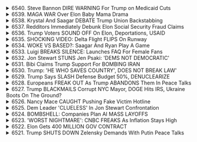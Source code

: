 <details>
<summary>6540. Steve Bannon DIRE WARNING For Trump on Medicaid Cuts</summary><br>

<a href="https://www.youtube.com/watch?v=yNhNndrFSEc" target="_blank">
    <img src="https://img.youtube.com/vi/yNhNndrFSEc/maxresdefault.jpg" 
        alt="[Youtube]" width="200">
</a>

# Steve Bannon DIRE WARNING For Trump on Medicaid Cuts


</details>

<details>
<summary>6539. MAGA WAR Over Elon Baby Mama Drama</summary><br>

<a href="https://www.youtube.com/watch?v=cIg-f5Wt8O4" target="_blank">
    <img src="https://img.youtube.com/vi/cIg-f5Wt8O4/maxresdefault.jpg" 
        alt="[Youtube]" width="200">
</a>

# MAGA WAR Over Elon Baby Mama Drama


</details>

<details>
<summary>6538. Krystal And Saagar DEBATE Trump Union Backstabbing</summary><br>

<a href="https://www.youtube.com/watch?v=rYLAajt5sqI" target="_blank">
    <img src="https://img.youtube.com/vi/rYLAajt5sqI/maxresdefault.jpg" 
        alt="[Youtube]" width="200">
</a>

# Krystal And Saagar DEBATE Trump Union Backstabbing


</details>

<details>
<summary>6537. Redditors Immediately Debunk Elon Social Security Fraud Claims</summary><br>

<a href="https://www.youtube.com/watch?v=JRnxbvwHZSI" target="_blank">
    <img src="https://img.youtube.com/vi/JRnxbvwHZSI/maxresdefault.jpg" 
        alt="[Youtube]" width="200">
</a>

# Redditors Immediately Debunk Elon Social Security Fraud Claims


</details>

<details>
<summary>6536. Trump Voters SOUND OFF On Elon, Deportations, USAID</summary><br>

<a href="https://www.youtube.com/watch?v=dCag4YShtj8" target="_blank">
    <img src="https://img.youtube.com/vi/dCag4YShtj8/maxresdefault.jpg" 
        alt="[Youtube]" width="200">
</a>

# Trump Voters SOUND OFF On Elon, Deportations, USAID


</details>

<details>
<summary>6535. SHOCKING VIDEO: Delta Flight FLIPS On Runway</summary><br>

<a href="https://www.youtube.com/watch?v=Pnz7JDXm1LE" target="_blank">
    <img src="https://img.youtube.com/vi/Pnz7JDXm1LE/maxresdefault.jpg" 
        alt="[Youtube]" width="200">
</a>

# SHOCKING VIDEO: Delta Flight FLIPS On Runway


</details>

<details>
<summary>6534. WOKE VS BASED?: Saagar And Ryan Play A Game</summary><br>

<a href="https://www.youtube.com/watch?v=oXAvRiuwUOA" target="_blank">
    <img src="https://img.youtube.com/vi/oXAvRiuwUOA/maxresdefault.jpg" 
        alt="[Youtube]" width="200">
</a>

# WOKE VS BASED?: Saagar And Ryan Play A Game


</details>

<details>
<summary>6533. Luigi BREAKS SILENCE: Launches FAQ For Female Fans</summary><br>

<a href="https://www.youtube.com/watch?v=CGU6d4IhjSM" target="_blank">
    <img src="https://img.youtube.com/vi/CGU6d4IhjSM/maxresdefault.jpg" 
        alt="[Youtube]" width="200">
</a>

# Luigi BREAKS SILENCE: Launches FAQ For Female Fans


</details>

<details>
<summary>6532. Jon Stewart STUNS Jen Psaki: 'DEMS NOT DEMOCRATIC'</summary><br>

<a href="https://www.youtube.com/watch?v=wqU_qBf8DyI" target="_blank">
    <img src="https://img.youtube.com/vi/wqU_qBf8DyI/maxresdefault.jpg" 
        alt="[Youtube]" width="200">
</a>

# Jon Stewart STUNS Jen Psaki: 'DEMS NOT DEMOCRATIC'


</details>

<details>
<summary>6531. Bibi Claims Trump Support For BOMBING IRAN</summary><br>

<a href="https://www.youtube.com/watch?v=j5CSkv9Sdt8" target="_blank">
    <img src="https://img.youtube.com/vi/j5CSkv9Sdt8/maxresdefault.jpg" 
        alt="[Youtube]" width="200">
</a>

# Bibi Claims Trump Support For BOMBING IRAN


</details>

<details>
<summary>6530. Trump: 'HE WHO SAVES COUNTRY', DOES NOT BREAK LAW'</summary><br>

<a href="https://www.youtube.com/watch?v=M8b1XEMuIBI" target="_blank">
    <img src="https://img.youtube.com/vi/M8b1XEMuIBI/maxresdefault.jpg" 
        alt="[Youtube]" width="200">
</a>

# Trump: 'HE WHO SAVES COUNTRY', DOES NOT BREAK LAW'


</details>

<details>
<summary>6529. Trump Says SLASH Defense Budget 50%, DENUCLEARIZE</summary><br>

<a href="https://www.youtube.com/watch?v=IQWM4-IM2Ug" target="_blank">
    <img src="https://img.youtube.com/vi/IQWM4-IM2Ug/maxresdefault.jpg" 
        alt="[Youtube]" width="200">
</a>

# Trump Says SLASH Defense Budget 50%, DENUCLEARIZE


</details>

<details>
<summary>6528. Europeans FREAK OUT As Trump ABANDONS Them In Peace Talks</summary><br>

<a href="https://www.youtube.com/watch?v=n-PWkkd934w" target="_blank">
    <img src="https://img.youtube.com/vi/n-PWkkd934w/maxresdefault.jpg" 
        alt="[Youtube]" width="200">
</a>

# Europeans FREAK OUT As Trump ABANDONS Them In Peace Talks


</details>

<details>
<summary>6527. Trump BLACKMAILS Corrupt NYC Mayor, DOGE Hits IRS, Ukraine Boots On The Ground?</summary><br>

<a href="https://www.youtube.com/watch?v=BNnQUzz50mc" target="_blank">
    <img src="https://img.youtube.com/vi/BNnQUzz50mc/maxresdefault.jpg" 
        alt="[Youtube]" width="200">
</a>

# Trump BLACKMAILS Corrupt NYC Mayor, DOGE Hits IRS, Ukraine Boots On The Ground?


</details>

<details>
<summary>6526. Nancy Mace CAUGHT Pushing Fake Victim Hotline</summary><br>

<a href="https://www.youtube.com/watch?v=j1aPPF2XAa0" target="_blank">
    <img src="https://img.youtube.com/vi/j1aPPF2XAa0/maxresdefault.jpg" 
        alt="[Youtube]" width="200">
</a>

# Nancy Mace CAUGHT Pushing Fake Victim Hotline


</details>

<details>
<summary>6525. Dem Leader 'CLUELESS' In Jon Stewart Confrontation</summary><br>

<a href="https://www.youtube.com/watch?v=R_5B3_QZU-4" target="_blank">
    <img src="https://img.youtube.com/vi/R_5B3_QZU-4/maxresdefault.jpg" 
        alt="[Youtube]" width="200">
</a>

# Dem Leader 'CLUELESS' In Jon Stewart Confrontation


</details>

<details>
<summary>6524. BOMBSHELL: Companies Plan AI MASS LAYOFFS</summary><br>

<a href="https://www.youtube.com/watch?v=GvJoqmd-HZg" target="_blank">
    <img src="https://img.youtube.com/vi/GvJoqmd-HZg/maxresdefault.jpg" 
        alt="[Youtube]" width="200">
</a>

# BOMBSHELL: Companies Plan AI MASS LAYOFFS


</details>

<details>
<summary>6523. 'WORST NIGHTMARE': CNBC FREAKS As Inflation Stays High</summary><br>

<a href="https://www.youtube.com/watch?v=JsMdO8sLjyI" target="_blank">
    <img src="https://img.youtube.com/vi/JsMdO8sLjyI/maxresdefault.jpg" 
        alt="[Youtube]" width="200">
</a>

# 'WORST NIGHTMARE': CNBC FREAKS As Inflation Stays High


</details>

<details>
<summary>6522. Elon Gets 400 MILLION GOV CONTRACT</summary><br>

<a href="https://www.youtube.com/watch?v=_N08NUtmo6Q" target="_blank">
    <img src="https://img.youtube.com/vi/_N08NUtmo6Q/maxresdefault.jpg" 
        alt="[Youtube]" width="200">
</a>

# Elon Gets 400 MILLION GOV CONTRACT


</details>

<details>
<summary>6521. Trump SHUTS DOWN Zelensky Demands With Putin Peace Talks</summary><br>

<a href="https://www.youtube.com/watch?v=SmDfo-qbXJ0" target="_blank">
    <img src="https://img.youtube.com/vi/SmDfo-qbXJ0/maxresdefault.jpg" 
        alt="[Youtube]" width="200">
</a>

# Trump SHUTS DOWN Zelensky Demands With Putin Peace Talks


</details>

